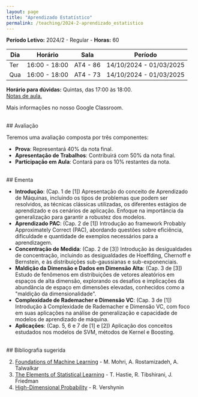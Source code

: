 ```yaml
---
layout: page
title: "Aprendizado Estatístico"
permalink: /teaching/2024-2-aprendizado_estatistico
---
```


**Período Letivo:** 2024/2 - Regular - **Horas:** 60

| Dia | Horário       | Sala     | Período                 |
| --- | ------------- | -------- | ----------------------- |
| Ter | 16:00 - 18:00 | AT4 - 86 | 14/10/2024 - 01/03/2025 |
| Qua | 16:00 - 18:00 | AT4 - 73 | 14/10/2024 - 01/03/2025 |

**Horário para dúvidas:** Quintas, das 17:00 às 18:00.  
[Notas de aula.](https://thiagorr162.github.io/aprendizado-estatistico/)

Mais informações no nosso Google Classroom.

<br>
## Avaliação

Teremos uma avaliação composta por três componentes:

- **Prova**: Representará 40% da nota final.
- **Apresentação de Trabalhos**: Contribuirá com 50% da nota final.
- **Participação em Aula**: Contará para os 10% restantes da nota.

<br>
## Ementa

- **Introdução**: (Cap. 1 de [1]) Apresentação do conceito de Aprendizado de Máquinas, incluindo os tipos de problemas que podem ser resolvidos, as técnicas clássicas utilizadas, os diferentes estágios de aprendizado e os cenários de aplicação. Enfoque na importância da generalização para garantir a robustez dos modelos.
- **Aprendizado PAC**: (Cap. 2 de [1]) Introdução ao framework Probably Approximately Correct (PAC), abordando questões sobre eficiência, dificuldade e quantidade de exemplos necessários para a aprendizagem.
- **Concentração de Medida**: (Cap. 2 de [3]) Introdução às desigualdades de concentração, incluindo as desigualdades de Hoeffding, Chernoff e Bernstein, e às distribuições sub-gaussianas e sub-exponenciais.
- **Maldição da Dimensão e Dados em Dimensão Alta**: (Cap. 3 de [3]) Estudo de fenômenos em distribuições de vetores aleatórios em espaços de alta dimensão, explorando os desafios e implicações da abundância de espaço em dimensões elevadas, conhecidos como a "maldição da dimensionalidade".
- **Complexidade de Rademacher e Dimensão VC**: (Cap. 3 de [1]) Introdução à Complexidade de Rademacher e Dimensão VC, com foco em suas aplicações na análise de generalização e capacidade de modelos de aprendizado de máquina.
- **Aplicações**: (Cap. 5, 6 e 7 de [1] e [2]) Aplicação dos conceitos estudados nos modelos de SVM, métodos de Kernel e Boosting.

<br>
## Bibliografia sugerida

2. [Foundations of Machine Learning](https://cs.nyu.edu/~mohri/mlbook/) - M. Mohri, A. Rostamizadeh, A. Talwalkar
1. [The Elements of Statistical Learning](https://link.springer.com/book/10.1007/978-0-387-84858-7) - T. Hastie, R. Tibshirani, J. Friedman
1. [High-Dimensional Probability](https://www.math.uci.edu/~rvershyn/papers/HDP-book/HDP-book.html) - R. Vershynin
